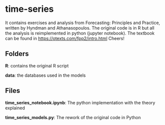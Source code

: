# time-series
It contains exercises and analysis from Forecasting: Principles and Practice, written by Hyndman and Athanasopoulos.
The original code is in R but all the analysis is reimplemented in python (jupyter notebook).
The textbook can be found in https://otexts.com/fpp2/intro.html
Cheers!

## Folders
**R**: contains the original R script

**data**: the databases used in the models

## Files
**time_series_notebook.ipynb**: The python implementation with the theory explained

**time_series_models.py**: The rework of the original code in Python
